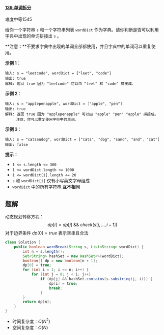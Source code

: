 #### [139.单词拆分](https://leetcode-cn.com/problems/word-break/)

难度中等1545

给你一个字符串 `s` 和一个字符串列表 `wordDict` 作为字典。请你判断是否可以利用字典中出现的单词拼接出 `s` 。

**注意：**不要求字典中出现的单词全部都使用，并且字典中的单词可以重复使用。

 

**示例 1：**

```
输入: s = "leetcode", wordDict = ["leet", "code"]
输出: true
解释: 返回 true 因为 "leetcode" 可以由 "leet" 和 "code" 拼接成。
```

**示例 2：**

```
输入: s = "applepenapple", wordDict = ["apple", "pen"]
输出: true
解释: 返回 true 因为 "applepenapple" 可以由 "apple" "pen" "apple" 拼接成。
     注意，你可以重复使用字典中的单词。
```

**示例 3：**

```
输入: s = "catsandog", wordDict = ["cats", "dog", "sand", "and", "cat"]
输出: false
```

 

**提示：**

- `1 <= s.length <= 300`
- `1 <= wordDict.length <= 1000`
- `1 <= wordDict[i].length <= 20`
- `s` 和 `wordDict[i]` 仅有小写英文字母组成
- `wordDict` 中的所有字符串 **互不相同**

## 题解

动态规划转移方程：
$$
dp[i] = dp[j] \ \&\& \ check(s[j,...,i-1]) 
$$
对于边界条件 $dp[0] = true$ 表示空串且合法

```java
class Solution {
    public boolean wordBreak(String s, List<String> wordDict) {
        int n = s.length();
        Set<String> hashSet = new HashSet<>(wordDict);
        boolean[] dp = new boolean[n + 1];
        dp[0] = true;
        for (int i = 1; i <= n; i++) {
            for (int j = 0; j < i; j++)
                if (dp[j] && hashSet.contains(s.substring(j, i))) {
                    dp[i] = true;
                    break;
                }
        }
        return dp[n];
    }
}
```

* 时间复杂度：$O(N^2)$
* 空间复杂度：$O(N)$